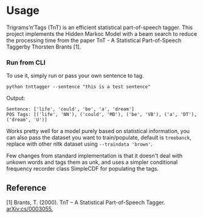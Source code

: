 # Usage
Trigrams’n’Tags (TnT) is an efficient statistical
part-of-speech tagger. This project implements the Hidden Markoc Model with a beam search to reduce the processing time from the paper TnT - A Statistical Part-of-Speech Taggerby Thorsten Brants [1].

### Run from CLI
To use it, simply run or pass your own sentence to tag.
```
python tnttagger --sentence "this is a test sentence"
```

Output:
```
Sentence: ['life', 'could', 'be', 'a', 'dream']
POS Tags: [('life', 'NN'), ('could', 'MD'), ('be', 'VB'), ('a', 'DT'), ('dream', 'U')]
```

Works pretty well for a model purely based on statistical information, you can also pass the dataset you want to train/populate, default is `treebanck`, replace with other nltk dataset using `--traindata 'brown'`. 

Few changes from standard implementation is that it doesn't deal with unkown words and tags them as unk, and uses a simpler conditional frequency recorder class SimpleCDF for populating the tags.

## Reference
[1] Brants, T. (2000). TnT – A Statistical Part-of-Speech Tagger. [arXiv:cs/0003055.](https://arxiv.org/abs/cs/0003055)
